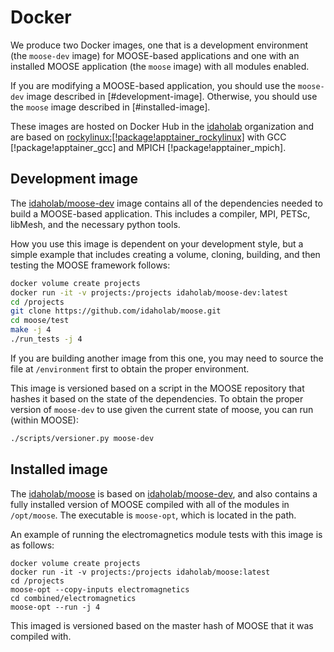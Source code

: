 # Docker

We produce two Docker images, one that is a development environment (the `moose-dev` image) for MOOSE-based applications and one with an installed MOOSE application (the `moose` image) with all modules enabled.

If you are modifying a MOOSE-based application, you should use the `moose-dev` image described in [#development-image]. Otherwise, you should use the `moose` image described in [#installed-image].

These images are hosted on Docker Hub in the [idaholab](https://hub.docker.com/r/idaholab) organization and are based on [rockylinux:[!package!apptainer_rockylinux]](https://hub.docker.com/_/rockylinux) with GCC [!package!apptainer_gcc] and MPICH [!package!apptainer_mpich].

## Development image

The [idaholab/moose-dev](https://hub.docker.com/r/idaholab/moose-dev) image contains all of the dependencies needed to build a MOOSE-based application. This includes a compiler, MPI, PETSc, libMesh, and the necessary python tools.

How you use this image is dependent on your development style, but a simple example that includes creating a volume, cloning, building, and then testing the MOOSE framework follows:

```bash
docker volume create projects
docker run -it -v projects:/projects idaholab/moose-dev:latest
cd /projects
git clone https://github.com/idaholab/moose.git
cd moose/test
make -j 4
./run_tests -j 4
```

If you are building another image from this one, you may need to source the file at `/environment` first to obtain the proper environment.

This image is versioned based on a script in the MOOSE repository that hashes it based on the state of the dependencies. To obtain the proper version of `moose-dev` to use given the current state of moose, you can run (within MOOSE):

```bash
./scripts/versioner.py moose-dev
```

## Installed image

The [idaholab/moose](https://hub.docker.com/r/idaholab/moose) is based on [idaholab/moose-dev](https://hub.docker.com/r/idaholab/moose-dev), and also contains a fully installed version of MOOSE compiled with all of the modules in `/opt/moose`. The executable is `moose-opt`, which is located in the path.

An example of running the electromagnetics module tests with this image is as follows:

```
docker volume create projects
docker run -it -v projects:/projects idaholab/moose:latest
cd /projects
moose-opt --copy-inputs electromagnetics
cd combined/electromagnetics
moose-opt --run -j 4
```

This imaged is versioned based on the master hash of MOOSE that it was compiled with.
